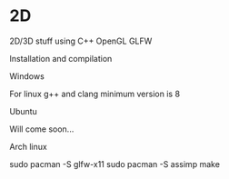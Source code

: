 # 2D
2D/3D stuff using C++ OpenGL GLFW

Installation and compilation

Windows

For linux g++ and clang minimum version is 8

Ubuntu

Will come soon...

Arch linux

sudo pacman -S glfw-x11
sudo pacman -S assimp
make
